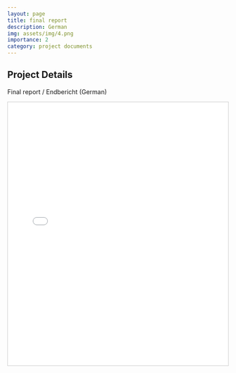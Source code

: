 ```yaml
---
layout: page
title: final report
description: German
img: assets/img/4.png
importance: 2
category: project documents
---
```


## Project Details

Final report / Endbericht (German)

<div style="overflow: auto; height: 600px; border: 1px solid #ccc;">
    <iframe src="/assets/pdf/HKA_Poster_A0-Intl Cycling Conference, Imabari.pdf" width="100%" height="600px" style="border: none;"></iframe>
</div>


<!-- 
---
layout: page
title: final report
description: final report with redirect to website
img: assets/img/7.jpg
redirect: https://unsplash.com
importance: 3
category: project documents
---
-->
